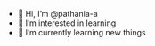 - 👋 Hi, I’m @pathania-a
- 👀 I’m interested in learning
- 🌱 I’m currently learning new things

<!---
pathania-a/pathania-a is a ✨ special ✨ repository because its `README.md` (this file) appears on your GitHub profile.
You can click the Preview link to take a look at your changes.
--->
